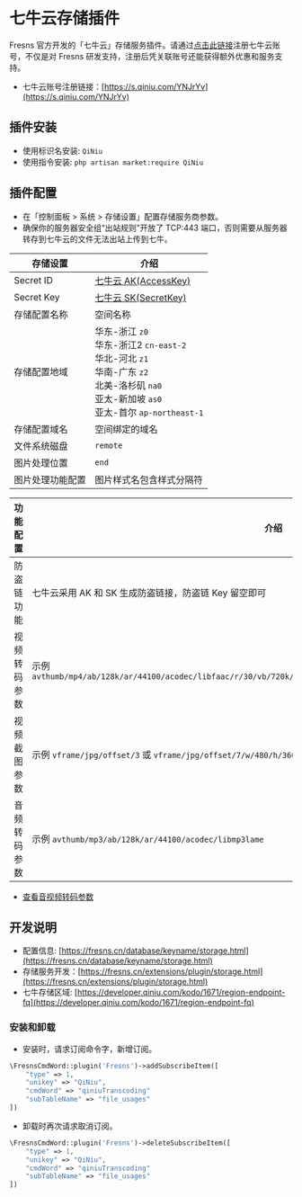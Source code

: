 # 七牛云存储插件

Fresns 官方开发的「七牛云」存储服务插件。请通过[点击此链接](https://s.qiniu.com/YNJrYv)注册七牛云账号，不仅是对 Fresns 研发支持，注册后凭关联账号还能获得额外优惠和服务支持。

- 七牛云账号注册链接：[https://s.qiniu.com/YNJrYv](https://s.qiniu.com/YNJrYv)

## 插件安装

- 使用标识名安装: `QiNiu`
- 使用指令安装: `php artisan market:require QiNiu`

## 插件配置

- 在「控制面板 > 系统 > 存储设置」配置存储服务商参数。
- 确保你的服务器安全组“出站规则”开放了 TCP:443 端口，否则需要从服务器转存到七牛云的文件无法出站上传到七牛。

| 存储设置 | 介绍 |
| --- | --- |
| Secret ID | [七牛云 AK(AccessKey)](https://portal.qiniu.com/user/key) |
| Secret Key | [七牛云 SK(SecretKey)](https://portal.qiniu.com/user/key) |
| 存储配置名称 | 空间名称 |
| 存储配置地域 | 华东-浙江 `z0`<br>华东-浙江2 `cn-east-2`<br>华北-河北 `z1`<br>华南-广东 `z2`<br>北美-洛杉矶 `na0`<br>亚太-新加坡 `as0`<br>亚太-首尔 `ap-northeast-1` |
| 存储配置域名 | 空间绑定的域名 |
| 文件系统磁盘 | `remote` |
| 图片处理位置 | `end` |
| 图片处理功能配置 | 图片样式名包含样式分隔符 |

| 功能配置 | 介绍 |
| --- | --- |
| 防盗链功能 | 七牛云采用 AK 和 SK 生成防盗链接，防盗链 Key 留空即可 |
| 视频转码参数 | 示例 `avthumb/mp4/ab/128k/ar/44100/acodec/libfaac/r/30/vb/720k/vcodec/libx264/s/640x360/autoscale/1/stripmeta/0` |
| 视频截图参数 | 示例 `vframe/jpg/offset/3` 或 `vframe/jpg/offset/7/w/480/h/360` |
| 音频转码参数 | 示例 `avthumb/mp3/ab/128k/ar/44100/acodec/libmp3lame` |

- [查看音视频转码参数](https://developer.qiniu.com/kodo/kb/5858/the-instructions-on-the-storage-space-of-transcoding-style)

## 开发说明

- 配置信息: [https://fresns.cn/database/keyname/storage.html](https://fresns.cn/database/keyname/storage.html)
- 存储服务开发：[https://fresns.cn/extensions/plugin/storage.html](https://fresns.cn/extensions/plugin/storage.html)
- 七牛存储区域: [https://developer.qiniu.com/kodo/1671/region-endpoint-fq](https://developer.qiniu.com/kodo/1671/region-endpoint-fq)

### 安装和卸载

- 安装时，请求订阅命令字，新增订阅。

```php
\FresnsCmdWord::plugin('Fresns')->addSubscribeItem([
    "type" => 1,
    "unikey" => "QiNiu",
    "cmdWord" => "qiniuTranscoding"
    "subTableName" => "file_usages"
])
```

- 卸载时再次请求取消订阅。

```php
\FresnsCmdWord::plugin('Fresns')->deleteSubscribeItem([
    "type" => 1,
    "unikey" => "QiNiu",
    "cmdWord" => "qiniuTranscoding"
    "subTableName" => "file_usages"
])
```

